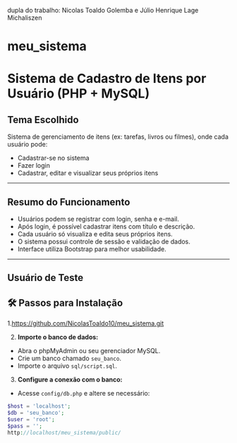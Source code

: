 dupla do trabalho: Nicolas Toaldo Golemba e Júlio Henrique Lage Michaliszen
# meu_sistema
# Sistema de Cadastro de Itens por Usuário (PHP + MySQL)

##  Tema Escolhido
Sistema de gerenciamento de itens (ex: tarefas, livros ou filmes), onde cada usuário pode:
- Cadastrar-se no sistema
- Fazer login
- Cadastrar, editar e visualizar seus próprios itens

---

##  Resumo do Funcionamento

- Usuários podem se registrar com login, senha e e-mail.
- Após login, é possível cadastrar itens com título e descrição.
- Cada usuário só visualiza e edita seus próprios itens.
- O sistema possui controle de sessão e validação de dados.
- Interface utiliza Bootstrap para melhor usabilidade.

---

##  Usuário de Teste

## 🛠 Passos para Instalação

1.https://github.com/NicolasToaldo10/meu_sistema.git

2. **Importe o banco de dados:**
- Abra o phpMyAdmin ou seu gerenciador MySQL.
- Crie um banco chamado `seu_banco`.
- Importe o arquivo `sql/script.sql`.

3. **Configure a conexão com o banco:**
- Acesse `config/db.php` e altere se necessário:
```php
$host = 'localhost';
$db = 'seu_banco';
$user = 'root';
$pass = '';
http://localhost/meu_sistema/public/
